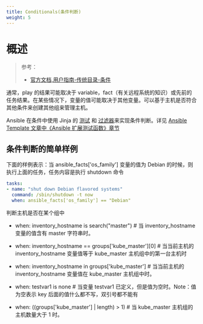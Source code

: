 ```yaml
---
title: Conditionals(条件判断)
weight: 5
---
```


# 概述

> 参考：
>
> - [官方文档,用户指南-传统目录-条件](https://docs.ansible.com/ansible/latest/user_guide/playbooks_conditionals.html)

通常，play 的结果可能取决于 variable，fact（有关远程系统的知识）或先前的任务结果。在某些情况下，变量的值可能取决于其他变量。可以基于主机是否符合其他条件来创建其他组来管理主机。

Ansible 在条件中使用 Jinja 的 [测试](https://docs.ansible.com/ansible/latest/user_guide/playbooks_tests.html) 和 [过滤器](https://docs.ansible.com/ansible/latest/user_guide/playbooks_filters.html)来实现条件判断。详见 [Ansible Template 文章中《Ansible 扩展测试函数》章节](/docs/9.运维/Ansible/Playbook/Templates%20模板(Jinja2).md)

## 条件判断的简单样例

下面的样例表示：当 ansible_facts\['os_family'] 变量的值为 Debian 的时候，则执行上面的任务，任务内容是执行 shutdown 命令

```yaml
tasks:
- name: "shut down Debian flavored systems"
  command: /sbin/shutdown -t now
  when: ansible_facts['os_family'] == "Debian"
```

判断主机是否在某个组中

- when: inventory_hostname is search("master") # 当 inventory_hostname 变量的值含有 master 字符串时。
- when: inventory_hostname == groups\['kube_master']\[0] # 当当前主机的 inventory_hostname 变量值等于 kube_master 主机组中的第一台主机时
- when: inventory_hostname in groups\['kube_master'] # 当当前主机的 inventory_hostname 变量值在 kube_master 主机组中时。

- when: testvar1 is none # 当变量 testvar1 已定义，但是值为空时。Note：值为空表示 key 后面的值什么都不写，双引号都不能有
- when: ((groups\['kube_master'] | length) > 1) # 当 kube_master 主机组的主机数量大于 1 时。
